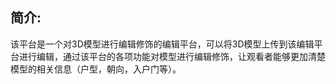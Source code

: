 ## 简介:

该平台是一个对3D模型进行编辑修饰的编辑平台，可以将3D模型上传到该编辑平台进行编辑，通过该平台的各项功能对模型进行编辑修饰，让观看者能够更加清楚模型的相关信息（户型，朝向，入户门等）。

